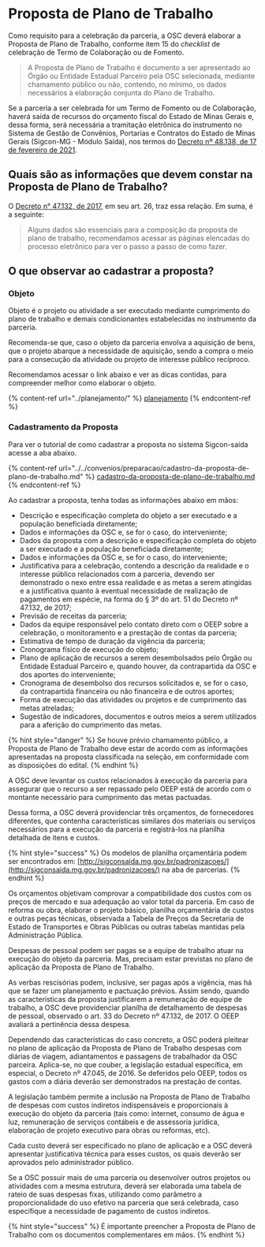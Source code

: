 # Proposta de Plano de Trabalho

Como requisito para a celebração da parceria, a OSC deverá elaborar a Proposta de Plano de Trabalho, conforme item 15 do _checklist_ de celebração de Termo de Colaboração ou de Fomento.

> A Proposta de Plano de Trabalho é documento a ser apresentado ao Órgão ou Entidade Estadual Parceiro pela OSC selecionada, mediante chamamento público ou não, contendo, no mínimo, os dados necessários à elaboração conjunta do Plano de Trabalho.

Se a parceria a ser celebrada for um Termo de Fomento ou de Colaboração, haverá saída de recursos do orçamento fiscal do Estado de Minas Gerais e, dessa forma, será necessária a tramitação eletrônica do instrumento no Sistema de Gestão de Convênios, Portarias e Contratos do Estado de Minas Gerais (Sigcon-MG - Módulo Saída), nos termos do [Decreto nº 48.138, de 17 de fevereiro de 2021](https://www.almg.gov.br/consulte/legislacao/completa/completa.html?tipo=DEC\&num=48138\&comp=\&ano=2021).&#x20;

## Quais são as informações que devem constar na Proposta de Plano de Trabalho?&#x20;

O [Decreto n° 47.132, de 2017](https://www.almg.gov.br/consulte/legislacao/completa/completa-nova-min.html?tipo=DEC\&num=47132\&comp=\&ano=2017\&texto=consolidado#texto), em seu art. 26, traz essa relação. Em suma, é a seguinte:

> Alguns dados são essenciais para a composição da proposta de plano de trabalho, recomendamos acessar as páginas elencadas do processo eletrônico para ver o passo a passo de como fazer.

## O que observar ao cadastrar a proposta?

### **Objeto**

Objeto é o projeto ou atividade a ser executado mediante cumprimento do plano de trabalho e demais condicionantes estabelecidas no instrumento da parceria.

Recomenda-se que, caso o objeto da parceria envolva a aquisição de bens, que o projeto abarque a necessidade de aquisição, sendo a compra o meio para a consecução da atividade ou projeto de interesse público recíproco.

Recomendamos acessar o link abaixo e ver as dicas contidas, para compreender melhor como elaborar o objeto.

{% content-ref url="../planejamento/" %}
[planejamento](../planejamento/)
{% endcontent-ref %}

### Cadastramento da Proposta

Para ver o tutorial de como cadastrar a proposta no sistema Sigcon-saída acesse a aba abaixo.

{% content-ref url="../../convenios/preparacao/cadastro-da-proposta-de-plano-de-trabalho.md" %}
[cadastro-da-proposta-de-plano-de-trabalho.md](../../convenios/preparacao/cadastro-da-proposta-de-plano-de-trabalho.md)
{% endcontent-ref %}

Ao cadastrar a proposta, tenha todas as informações abaixo em mãos:

* Descrição e especificação completa do objeto a ser executado e a população beneficiada diretamente;
* Dados e informações da OSC e, se for o caso, do interveniente;
* Dados da proposta com a descrição e especificação completa do objeto a ser executado e a população beneficiada diretamente;
* Dados e informações da OSC e, se for o caso, do interveniente;
* Justificativa para a celebração, contendo a descrição da realidade e o interesse público relacionados com a parceria, devendo ser demonstrado o nexo entre essa realidade e as metas a serem atingidas e a justificativa quanto à eventual necessidade de realização de pagamentos em espécie, na forma do § 3º do art. 51 do Decreto nº 47.132, de 2017;
* Previsão de receitas da parceria;
* Dados da equipe responsável pelo contato direto com o OEEP sobre a celebração, o monitoramento e a prestação de contas da parceria;
* Estimativa de tempo de duração da vigência da parceria;
* Cronograma físico de execução do objeto;
* Plano de aplicação de recursos a serem desembolsados pelo Órgão ou Entidade Estadual Parceiro e, quando houver, da contrapartida da OSC e dos aportes do interveniente;
* &#x20;Cronograma de desembolso dos recursos solicitados e, se for o caso, da contrapartida financeira ou não financeira e de outros aportes;
* Forma de execução das atividades ou projetos e de cumprimento das metas atreladas;
* Sugestão de indicadores, documentos e outros meios a serem utilizados para a aferição do cumprimento das metas.

{% hint style="danger" %}
Se houve prévio chamamento público, a Proposta de Plano de Trabalho deve estar de acordo com as informações apresentadas na proposta classificada na seleção, em conformidade com as disposições do edital.
{% endhint %}

A OSC deve levantar os custos relacionados à execução da parceria para assegurar que o recurso a ser repassado pelo OEEP está de acordo com o montante necessário para cumprimento das metas pactuadas.&#x20;

Dessa forma, a OSC deverá providenciar três orçamentos, de fornecedores diferentes, que contenha características similares dos materiais ou serviços necessários para a execução da parceria e registrá-los na planilha detalhada de itens e custos.

{% hint style="success" %}
Os modelos de planilha orçamentária podem ser encontrados em: [http://sigconsaida.mg.gov.br/padronizacoes/](http://sigconsaida.mg.gov.br/padronizacoes/) na aba de parcerias.
{% endhint %}

Os orçamentos objetivam comprovar a compatibilidade dos custos com os preços de mercado e sua adequação ao valor total da parceria. Em caso de reforma ou obra, elaborar o projeto básico, planilha orçamentária de custos e outras peças técnicas, observada a Tabela de Preços da Secretaria de Estado de Transportes e Obras Públicas ou outras tabelas mantidas pela Administração Pública.&#x20;

Despesas de pessoal podem ser pagas se a equipe de trabalho atuar na execução do objeto da parceria. Mas, precisam estar previstas no plano de aplicação da Proposta de Plano de Trabalho.&#x20;

As verbas rescisórias podem, inclusive, ser pagas após a vigência, mas há que se fazer um planejamento e pactuação prévios. Assim sendo, quando as características da proposta justificarem a remuneração de equipe de trabalho, a OSC deve providenciar planilha de detalhamento de despesas de pessoal, observado o art. 33 do Decreto nº 47.132, de 2017. O OEEP avaliará a pertinência dessa despesa.&#x20;

Dependendo das características do caso concreto, a OSC poderá pleitear no plano de aplicação da Proposta de Plano de Trabalho despesas com diárias de viagem, adiantamentos e passagens de trabalhador da OSC parceira. Aplica-se, no que couber, a legislação estadual específica, em especial, o Decreto nº 47.045, de 2016. Se deferidos pelo OEEP, todos os gastos com a diária deverão ser demonstrados na prestação de contas.

A legislação também permite a inclusão na Proposta de Plano de Trabalho de despesas com custos indiretos indispensáveis e proporcionais à execução do objeto da parceria (tais como: internet, consumo de água e luz, remuneração de serviços contábeis e de assessoria jurídica, elaboração de projeto executivo para obras ou reformas, etc).

Cada custo deverá ser especificado no plano de aplicação e a OSC deverá apresentar justificativa técnica para esses custos, os quais deverão ser aprovados pelo administrador público.&#x20;

Se a OSC possuir mais de uma parceria ou desenvolver outros projetos ou atividades com a mesma estrutura, deverá ser elaborada uma tabela de rateio de suas despesas fixas, utilizando como parâmetro a proporcionalidade do uso efetivo na parceria que será celebrada, caso especifique a necessidade de pagamento de custos indiretos.

{% hint style="success" %}
É importante preencher a Proposta de Plano de Trabalho com os documentos complementares em mãos.
{% endhint %}

##
